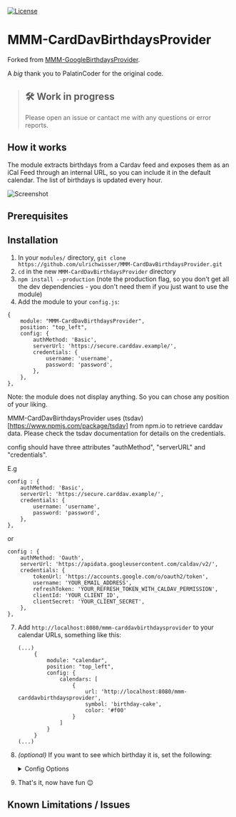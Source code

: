 [![License](https://img.shields.io/github/license/ulrichwisser/MMM-CardDavBirthdaysProvider.svg?style=flat-square)](https://github.com/ulrichwisser/MMM-CardDavBirthdaysProvider/blob/master/LICENSE.md)

# MMM-CardDavBirthdaysProvider
Forked from [MMM-GoogleBirthdaysProvider](https://github.com/PalatinCoder/MMM-GoogleBirthdaysProvider). 

A *big* thank you to PalatinCoder for the original code.


> ## 🛠 Work in progress
> Please open an issue or cantact me with any questions or error reports.

## How it works

The module extracts birthdays from a Cardav feed and exposes them as an iCal Feed through an internal URL, so you can include it in the default calendar. The list of birthdays is updated every hour.

![Screenshot](screenshot.png)

## Prerequisites

## Installation

1. In your `modules/` directory, `git clone https://github.com/ulrichwisser/MMM-CardDavBirthdaysProvider.git`
2. `cd` in the new `MMM-CardDavBirthdaysProvider` directory
3. `npm install --production` (note the production flag, so you don't get all the dev dependencies - you don't need them if you just want to use the module)
6. Add the module to your `config.js`:
```
{
	module: "MMM-CardDavBirthdaysProvider",
	position: "top_left",
	config: {
		authMethod: 'Basic',
		serverUrl: 'https://secure.carddav.example/',
		credentials: {
			username: 'username',
			password: 'password',
		},
	},
},
```

Note: the module does not display anything. So you can chose any position of your liking. 

MMM-CardDavBirthdaysProvider uses (tsdav)[https://www.npmjs.com/package/tsdav] from npm.io to retrieve carddav data. Please check the tsdav documentation for details on the credentials.

config should have three attributes "authMethod", "serverURL" and "credentials".

E.g
```
config : {
	authMethod: 'Basic',
	serverUrl: 'https://secure.carddav.example/',
	credentials: {
		username: 'username',
		password: 'password',
	},
},
```
or
```
config : {
	authMethod: 'Oauth',	
	serverUrl: 'https://apidata.googleusercontent.com/caldav/v2/',
	credentials: {
		tokenUrl: 'https://accounts.google.com/o/oauth2/token',
		username: 'YOUR_EMAIL_ADDRESS',
		refreshToken: 'YOUR_REFRESH_TOKEN_WITH_CALDAV_PERMISSION',
		clientId: 'YOUR_CLIENT_ID',
		clientSecret: 'YOUR_CLIENT_SECRET',
	},
},
```

7. Add `http://localhost:8080/mmm-carddavbirthdaysprovider` to your calendar URLs, something like this:
   ```
   (...)
		{
			module: "calendar",
			position: "top_left",
			config: {
				calendars: [
					{
						url: 'http://localhost:8080/mmm-carddavbirthdaysprovider',
						symbol: 'birthday-cake',
						color: '#f00'
					}
				]
			}
		}
   (...)
   ```
8. *(optional)* If you want to see which birthday it is, set the following:
   <details><summary>Config Options</summary>
   <p>
   Set `displayRepeatingCountTitle` to `true` and set the suffix for the count in the `repeatingCountTitle` in the calendar's options, like so:

   ```
   (...)
		{
			module: "calendar",
			position: "top_left",
			config: {
				displayRepeatingCountTitle: true,
				calendars: [
					{
						url: 'http://localhost:8080/mmm-carddavbirthdaysprovider',
						symbol: 'birthday-cake',
						repeatingCountTitle: "Birthday"
						color: '#f00'
					}
				]
			}
		}
   (...)
   ```
   </p>
9. That's it, now have fun 😉

## Known Limitations / Issues
